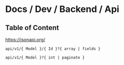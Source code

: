 # Docs / Dev / Backend / Api

## Table of Content

https://jsonapi.org/

```
api/v1/{ Model }/{ Id }?{ array | fields }

api/v1/{ Model }?{ int | paginate }
```

